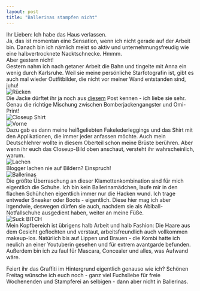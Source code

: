 ```yaml
---
layout: post
title: "Ballerinas stampfen nicht"
---
```


Ihr Lieben: Ich habe das Haus verlassen.  
Ja, das ist momentan eine Sensation, wenn ich nicht gerade auf der Arbeit bin. Danach bin ich nämlich meist so aktiv und unternehmungsfreudig wie eine halbvertrocknete Nacktschnecke. Hmmm.  
Aber gestern nicht!  
Gestern nahm ich nach getaner Arbeit die Bahn und tingelte mit Anna ein wenig durch Karlsruhe. Weil sie meine persönliche Starfotografin ist, gibt es auch mal wieder Outfitbilder, die nicht vor meiner Wand entstanden sind, juhu!  
![Rücken](https://farm6.staticflickr.com/5096/13624827135_999736ecc6_c.jpg)  
Die Jacke dürftet ihr ja noch aus [diesem](http://fuchsgehtum.de/secondhand-styled/) Post kennen - ich liebe sie sehr. Genau die richtige Mischung zwischen Bomberjackengangster und Omi-Print!  
![Closeup Shirt](https://farm3.staticflickr.com/2909/13624845153_d846e60ffb_c.jpg)  
![Vorne](https://farm8.staticflickr.com/7004/13624837553_d9d60a2b4e_c.jpg)  
Dazu gab es dann meine heißgeliebten Fakelederleggings und das Shirt mit den Applikationen, die immer jeder anfassen möchte. Auch mein Deutschlehrer wollte in diesem Oberteil schon meine Brüste berühren. Aber wenn ihr euch das Closeup-Bild oben anschaut, versteht ihr wahrscheinlich, warum.  
![Lachen](https://farm6.staticflickr.com/5329/13624833195_f66745be76_c.jpg)  
Blogger lachen nie auf Bildern? Einspruch!  
![Ballerinas](https://farm4.staticflickr.com/3825/13624830495_84cbacd748_c.jpg)  
Die größte Überraschung an dieser Klamottenkombination sind für mich eigentlich die Schuhe. Ich bin kein Ballerinamädchen, laufe mir in den flachen Schühchen eigentlich immer nur die Hacken wund. Ich trage entweder Sneaker oder Boots - eigentlich. Diese hier mag ich aber irgendwie, deswegen dürfen sie auch, nachdem sie als Abiball-Notfallschuhe ausgedient haben, weiter an meine Füße.  
![Suck BITCH](https://farm3.staticflickr.com/2924/13624824815_140c2125b5_c.jpg)  
Mein Kopfbereich ist übrigens halb Arbeit und halb Fashion: Die Haare aus dem Gesicht geflochten und verstaut, arbeitsfreundlich auch vollkommen makeup-los. Natürlich bis auf Lippen und Brauen - die Kombi hatte ich neulich an einer Youtuberin gesehen und für extrem avantgarde befunden. Außerdem bin ich zu faul für Mascara, Concealer und alles, was Aufwand wäre.  

Feiert ihr das Graffiti im Hintergrund eigentlich genauso wie ich? 
Schönen Freitag wünsche ich euch noch - ganz viel Fuchsliebe für freie Wochenenden und Stampferei an selbigen - dann aber nicht in Ballerinas.
